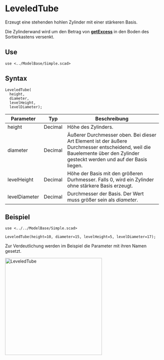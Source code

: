 # LeveledTube

Erzeugt eine stehenden hohlen Zylinder mit einer stärkeren Basis.

Die Zylinderwand wird um den Betrag von [__getExcess__](../Base/getexcess.md) in den Boden des Sortierkastens versenkt.

## Use
```
use <../ModelBase/Simple.scad>
```

## Syntax
```
LeveledTube(
  height, 
  diameter, 
  levelHeight,
  levelDiameter);
```

| Parameter | Typ | Beschreibung |
| ------ | ------ | ------ |
| height | Decimal | Höhe des Zylinders. |
| diameter | Decimal | Äußerer Durchmesser oben. Bei dieser Art Element ist der äußere Durchmesser entscheidend, weil die Bauelemente über den Zylinder gesteckt werden und auf der Basis liegen. |
| levelHeight | Decimal | Höhe der Basis mit den größeren Durhmesser. Falls 0, wird ein Zylinder ohne stärkere Basis erzeugt. |
| levelDiameter | Decimal | Durchmesser der Basis. Der Wert muss größer sein als *diameter*. |

## Beispiel

```
use <../../ModelBase/Simple.scad>

LeveledTube(height=10, diameter=15, levelHeight=5, levelDiameter=17);
```

Zur Verdeutlichung werden im Beispiel die Parameter mit ihren Namen gesetzt.

<img width="317" alt="LeveledTube" src="https://user-images.githubusercontent.com/48654609/168915941-cb037b66-8b2a-4453-bccb-7867d50fea02.png">
